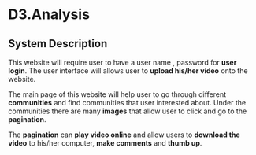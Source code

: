 # D3.Analysis
## System Description
This website will require user to have a user name , password for **user login**. The user interface will allows user to **upload his/her video** onto the website.

The main page of this website will help user to go through different **communities** and find communities that user interested about. Under the communities there are many **images** that allow user to click and go to the **pagination**.

The **pagination** can **play video online** and allow users to **download the video** to his/her computer, **make comments** and **thumb up**.
